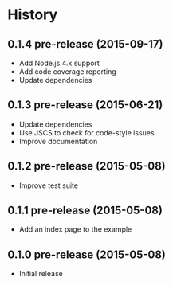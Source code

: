 
# History

## 0.1.4 pre-release (2015-09-17)

  * Add Node.js 4.x support
  * Add code coverage reporting
  * Update dependencies

## 0.1.3 pre-release (2015-06-21)

  * Update dependencies
  * Use JSCS to check for code-style issues
  * Improve documentation

## 0.1.2 pre-release (2015-05-08)

  * Improve test suite

## 0.1.1 pre-release (2015-05-08)

  * Add an index page to the example

## 0.1.0 pre-release (2015-05-08)

  * Initial release
